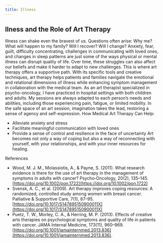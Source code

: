 ```yaml
---
title: Illness
---
```


## llness and the Role of Art Therapy

Illness can shake even the bravest of us. Questions often arise:
Why me?
What will happen to my family?
Will I recover?
Will I change?
Anxiety, fear, guilt, difficulty concentrating, challenges in communicating with loved ones, and changes in sleep patterns are just some of the ways physical or mental illness can disrupt quality of life. Over time, these struggles can also affect our beliefs and make it harder to adapt to new challenges.
This is where art therapy offers a supportive path. With its specific tools and creative techniques, art therapy helps patients and families navigate the emotional and relational dimensions of illness while enhancing symptom management in collaboration with the medical team.
As an art therapist specialized in psycho-oncology, I have practiced in hospital settings with both children and adults. My sessions are always adapted to each person’s needs and abilities, including those experiencing pain, fatigue, or limited mobility. In the safe space of an art session, imagination takes the lead, restoring a sense of agency and self-expression.
How Medical Art Therapy Can Help:

- Alleviate anxiety and stress
- Facilitate meaningful communication with loved ones
- Provide a sense of control and resilience in the face of uncertainty
  Art becomes not only a way of coping but also a way of reconnecting with yourself, with your relationships, and with your inner resources for healing.

References

- Wood, M. J. M., Molassiotis, A., & Payne, S. (2011). What research evidence is there for the use of art therapy in the management of symptoms in adults with cancer? Psycho‐Oncology, 20(2), 135–145. [https://doi.org/10.1002/pon.1722](https://doi.org/10.1002/pon.1722)
- Svensk, A. C., et al. (2009). Art therapy improves coping resources: A randomized, controlled study among women with breast cancer. Palliative & Supportive Care, 7(1), 87–95. [https://doi.org/10.1017/S147895150900011X](https://doi.org/10.1017/S147895150900011X)
- Puetz, T. W., Morley, C. A., & Herring, M. P. (2013). Effects of creative arts therapies on psychological symptoms and quality of life in patients with cancer. JAMA Internal Medicine, 173(11), 960–969. [https://doi.org/10.1001/jamainternmed.2013.836](https://doi.org/10.1001/jamainternmed.2013.836).
